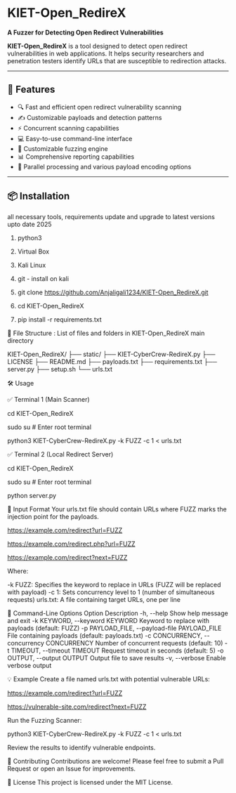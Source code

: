 # KIET-Open_RedireX  
**A Fuzzer for Detecting Open Redirect Vulnerabilities**

**KIET-Open_RedireX** is a tool designed to detect open redirect vulnerabilities in web applications. It helps security researchers and penetration testers identify URLs that are susceptible to redirection attacks.

---

## 🚀 Features
- 🔍 Fast and efficient open redirect vulnerability scanning  
- ✍️ Customizable payloads and detection patterns  
- ⚡ Concurrent scanning capabilities  
- 💻 Easy-to-use command-line interface  
- 🧪 Customizable fuzzing engine  
- 📊 Comprehensive reporting capabilities  
- 🧵 Parallel processing and various payload encoding options  

---

## 📦 Installation
all necessary tools, requirements update and upgrade to latest versions upto date 2025

1. python3 
2. Virtual Box
3. Kali Linux
4. git - install on kali

5. git clone https://github.com/Anjaligali1234/KIET-Open_RedireX.git
6. cd KIET-Open_RedireX
7. pip install -r requirements.txt

📁 File Structure : List of files and folders in KIET-Open_RedireX main directory

KIET-Open_RedireX/
├── static/
├── KIET-CyberCrew-RedireX.py
├── LICENSE
├── README.md
├── payloads.txt
├── requirements.txt
├── server.py
├── setup.sh
└── urls.txt

🛠️ Usage

 ✅ Terminal 1 (Main Scanner)

cd KIET-Open_RedireX

sudo su  # Enter root terminal

python3 KIET-CyberCrew-RedireX.py -k FUZZ -c 1 < urls.txt

✅ Terminal 2 (Local Redirect Server)

cd KIET-Open_RedireX

sudo su   # Enter root terminal

python server.py



📝 Input Format
Your urls.txt file should contain URLs where FUZZ marks the injection point for the payloads.

https://example.com/redirect?url=FUZZ

https://example.com/redirect.php?url=FUZZ

https://example.com/redirect?next=FUZZ

Where:

-k FUZZ: Specifies the keyword to replace in URLs (FUZZ will be replaced with payload)
-c 1: Sets concurrency level to 1 (number of simultaneous requests)
urls.txt: A file containing target URLs, one per line


🔧 Command-Line Options
Option	Description
-h, --help	Show help message and exit
-k KEYWORD, --keyword KEYWORD	Keyword to replace with payloads (default: FUZZ)
-p PAYLOAD_FILE, --payload-file PAYLOAD_FILE	File containing payloads (default: payloads.txt)
-c CONCURRENCY, --concurrency CONCURRENCY	Number of concurrent requests (default: 10)
-t TIMEOUT, --timeout TIMEOUT	Request timeout in seconds (default: 5)
-o OUTPUT, --output OUTPUT	Output file to save results
-v, --verbose	Enable verbose output



💡 Example
Create a file named urls.txt with potential vulnerable URLs:

https://example.com/redirect?url=FUZZ

https://vulnerable-site.com/redirect?next=FUZZ


Run the Fuzzing Scanner:

python3 KIET-CyberCrew-RedireX.py -k FUZZ -c 1 < urls.txt

Review the results to identify vulnerable endpoints.

🤝 Contributing
Contributions are welcome!
Please feel free to submit a Pull Request or open an Issue for improvements.

📄 License
This project is licensed under the MIT License.

